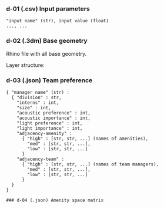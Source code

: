 ### d-01 (.csv) Input parameters

```
"input name" (str), input value (float)
..., ...
```

### d-02 (.3dm) Base geometry

Rhino file with all base geometry.

Layer structure:

### d-03 (.json) Team preference

```
{ "manager name" (str) : 
  { "division" : str, 
    "interns" : int,
    "size" : int,
    "acoustic preference" : int,
    "acoustic importance" : int,
    "light preference" : int,
    "light importance" : int,
    "adjacency-amenity" : 
      { "high" : [str, str, ...] (names of amenities),
        "med" : [str, str, ...],
        "low" : [str, str, ...]
      }
    "adjacency-team" : 
      { "high" : [str, str, ...] (names of team managers),
        "med" : [str, str, ...],
        "low" : [str, str, ...]
      }
  }
}

### d-04 (.json) Amenity space matrix

